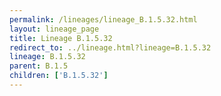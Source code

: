 ```yaml
---
permalink: /lineages/lineage_B.1.5.32.html
layout: lineage_page
title: Lineage B.1.5.32
redirect_to: ../lineage.html?lineage=B.1.5.32
lineage: B.1.5.32
parent: B.1.5
children: ['B.1.5.32']
---
```

